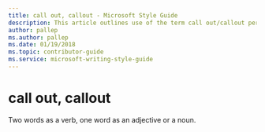 ```yaml
---
title: call out, callout - Microsoft Style Guide
description: This article outlines use of the term call out/callout per Microsoft style guidelines.
author: pallep
ms.author: pallep
ms.date: 01/19/2018
ms.topic: contributor-guide
ms.service: microsoft-writing-style-guide
---
```


# call out, callout

Two words as a verb, one word as an adjective or a noun.
